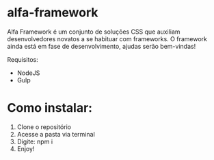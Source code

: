 # alfa-framework

Alfa Framework é um conjunto de soluções CSS que auxiliam desenvolvedores novatos a se habituar com frameworks. O framework ainda está em fase de desenvolvimento, ajudas serão bem-vindas!

Requisitos:
 - NodeJS
 - Gulp


# Como instalar:

1. Clone o repositório
2. Acesse a pasta via terminal
3. Digite: npm i
4. Enjoy!
